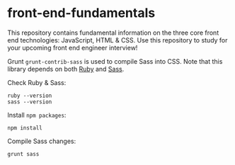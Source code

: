 # front-end-fundamentals

This repository contains fundamental information on the three core front end technologies: JavaScript, HTML & CSS. Use this repository to study for your upcoming front end engineer interview!

Grunt `grunt-contrib-sass` is used to compile Sass into CSS. Note that this library depends on both [Ruby](http://www.ruby-lang.org/en/downloads/) and [Sass](http://sass-lang.com/install).

Check Ruby & Sass:
```
ruby --version
sass --version
```

Install `npm packages`:
```
npm install
```

Compile Sass changes:
```
grunt sass
```
